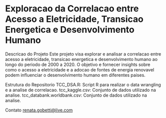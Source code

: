 # Exploracao da Correlacao entre Acesso a Eletricidade, Transicao Energetica e Desenvolvimento Humano

Descricao do Projeto
Este projeto visa explorar e analisar a correlacao entre acesso a eletricidade, transicao energetica e desenvolvimento humano ao longo do periodo de 2000 a 2020. 
O objetivo e fornecer insights sobre como o acesso a eletricidade e a adocao de fontes de energia renovavel podem influenciar o desenvolvimento humano em diferentes paises.

Estrutura do Repositorio
TCC_DSA.R: Script R para realizar o data wrangling e a analise de correlacao.
tcc_kaggle.csv: Conjunto de dados utilizado na analise.
tcc_databank.worldbank.csv: Conjunto de dados utilizado na analise.

Contato
renata.gobetti@live.com
